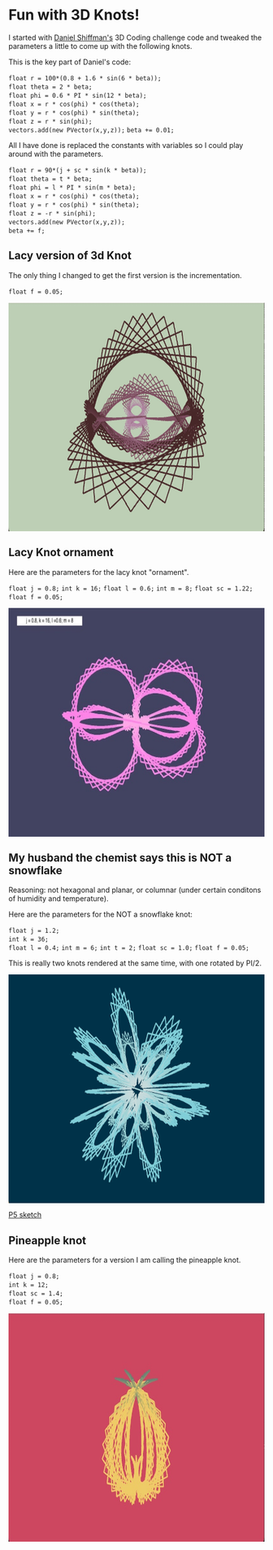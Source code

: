 # Fun with 3D Knots!

I started with [Daniel Shiffman's](https://thecodingtrain.com/challenges/87-3d-knots) 3D Coding challenge code and tweaked the parameters a little to come up with the following knots.

This is the key part of Daniel's code:

`float r = 100*(0.8 + 1.6 * sin(6 * beta));`  
`float theta = 2 * beta;`  
`float phi = 0.6 * PI * sin(12 * beta);`  
`float x = r * cos(phi) * cos(theta);`  
`float y = r * cos(phi) * sin(theta);`  
`float z = r * sin(phi);`  
`vectors.add(new PVector(x,y,z));`
`beta += 0.01;`

All I have done is replaced the constants with variables so I could play around with the parameters.

`float r = 90*(j + sc * sin(k * beta));`  
`float theta = t * beta;`  
`float phi = l * PI * sin(m * beta);`  
`float x = r * cos(phi) * cos(theta);`  
`float y = r * cos(phi) * sin(theta);`  
`float z = -r * sin(phi);`  
`vectors.add(new PVector(x,y,z));`  
`beta += f;`

## Lacy version of 3d Knot

The only thing I changed to get the first version is the incrementation.

`float f = 0.05;`

<img class="img" src="images/lacy_3dknot.jpg" alt="Lacy 3D Knot" style=" display: block;
    margin-left: auto;
    margin-right: auto;" width="800" height="450">

## Lacy Knot ornament

Here are the parameters for the lacy knot "ornament".

`float j = 0.8;`
`int k = 16;`
`float l = 0.6;`
`int m = 8;`
`float sc = 1.22;`
`float f = 0.05;`

<img class="img" src="images/thing2.jpg" alt="Lacy Knot shape" style=" display: block;
    margin-left: auto;
    margin-right: auto;" width="800" height="450">

## My husband the chemist says this is NOT a snowflake

Reasoning: not hexagonal and planar, or columnar (under certain conditons of humidity and temperature).

Here are the parameters for the NOT a snowflake knot: 

`float j = 1.2;`  
`int k = 36;`  
`float l = 0.4;`
`int m = 6;`
`int t = 2;`
`float sc = 1.0;`
`float f = 0.05;`

This is really two knots rendered at the same time, with one rotated by PI/2.

<img class="img" src="images/snow_2.jpg" alt="Snowflake shape" style=" display: block;
    margin-left: auto;
    margin-right: auto;" width="800" height="450">

[P5 sketch](https://editor.p5js.org/kfahn/sketches/ZVNioy7LJ)

## Pineapple knot

Here are the parameters for a version I am calling the pineapple knot.

`float j = 0.8;`  
`int k = 12;`  
`float sc = 1.4;`  
`float f = 0.05;`  

<img class="img" src="images/pineapple.jpg" alt="Snowflake shape" style=" display: block;
    margin-left: auto;
    margin-right: auto;" width="800" height="450">
